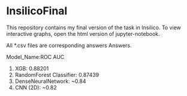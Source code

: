 # InsilicoFinal
This repository contains my final version of the task in Insilico.
To view interactive graphs, open the html version of jupyter-notebook.

All *.csv files are corresponding answers Answers.


Model_Name:ROC AUC 
1) XGB: 0.88201
2) RandomForest Classifier: 0.87439
3) DenseNeuralNetwork:  ~0.84
4) CNN (2D): ~0.82
